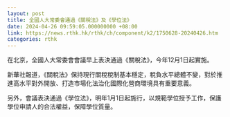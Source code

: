 ```yaml
---
layout: post
title: 全國人大常委會通過《關稅法》及《學位法》
date: 2024-04-26 09:59:05.000000000 +08:00
link: https://news.rthk.hk/rthk/ch/component/k2/1750628-20240426.htm
categories: rthk
---
```


在北京，全國人大常委會會議早上表決通過《關稅法》，今年12月1日起實施。

新華社報道，《關稅法》保持現行關稅稅制基本穩定，稅負水平總體不變，對於推進高水平對外開放、打造市場化法治化國際化營商環境具有重要意義。

另外，會議表決通過《學位法》，明年1月1日起施行，以規範學位授予工作，保護學位申請人的合法權益，保障學位質量。
